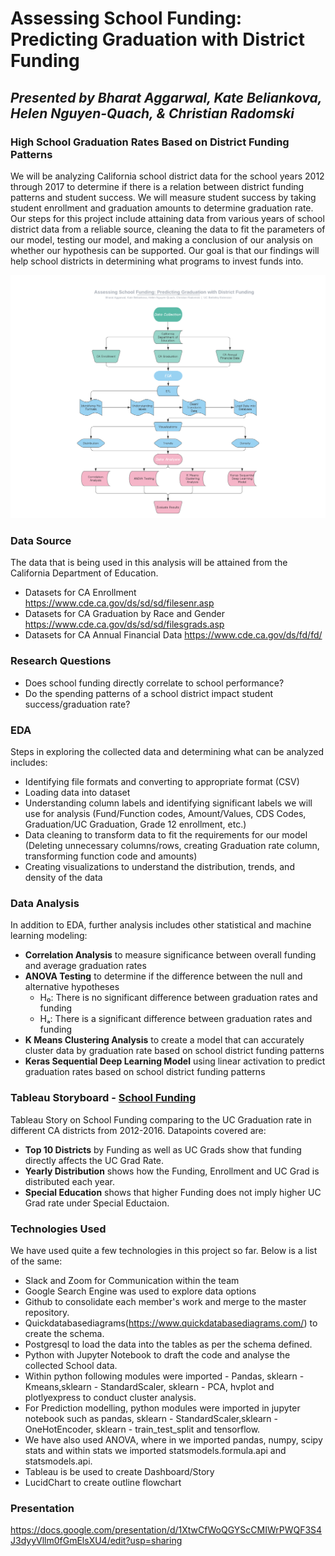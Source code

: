 # Assessing School Funding: Predicting Graduation with District Funding  
## *Presented by Bharat Aggarwal, Kate Beliankova, Helen Nguyen-Quach, & Christian Radomski*


### High School Graduation Rates Based on District Funding Patterns
We will be analyzing California school district data for the school years 2012 through 2017 to determine if there is a relation between district funding patterns and student success. We will measure student success by taking student enrollment and graduation amounts to determine graduation rate. Our steps for this project include attaining data from various years of school district data from a reliable source, cleaning the data to fit the parameters of our model, testing our model, and making a conclusion of our analysis on whether our hypothesis can be supported. Our goal is that our findings will help school districts in determining what programs to invest funds into.

![](Visualizations/Outline_Flowchart.png)


### Data Source
The data that is being used in this analysis will be attained from the California Department of Education. 
* Datasets for CA Enrollment https://www.cde.ca.gov/ds/sd/sd/filesenr.asp
* Datasets for CA Graduation by Race and Gender https://www.cde.ca.gov/ds/sd/sd/filesgrads.asp
* Datasets for CA Annual Financial Data https://www.cde.ca.gov/ds/fd/fd/

### Research Questions
* Does school funding directly correlate to school performance? 
* Do the spending patterns of a school district impact student success/graduation rate?

### EDA
Steps in exploring the collected data and determining what can be analyzed includes:
* Identifying file formats and converting to appropriate format (CSV)
* Loading data into dataset
* Understanding column labels and identifying significant labels we will use for analysis (Fund/Function codes, Amount/Values, CDS Codes, Graduation/UC Graduation, Grade 12 enrollment, etc.)
* Data cleaning to transform data to fit the requirements for our model (Deleting unnecessary columns/rows, creating Graduation rate column, transforming function code and amounts)
* Creating visualizations to understand the distribution, trends, and density of the data

### Data Analysis
In addition to EDA, further analysis includes other statistical and machine learning modeling:
* **Correlation Analysis** to measure significance between overall funding and average graduation rates
* **ANOVA Testing** to determine if the difference between the null and alternative hypotheses 
    * H₀: There is no significant difference between graduation rates and funding
    * Hₐ: There is a significant difference between graduation rates and funding
* **K Means Clustering Analysis** to create a model that can accurately cluster data by graduation rate based on school district funding patterns
* **Keras Sequential Deep Learning Model** using linear activation to predict graduation rates based on school district funding patterns 
  
### Tableau Storyboard - [School Funding](https://public.tableau.com/profile/bharat5308#!/vizhome/FinalProject_15922006036650/SchoolFunding?publish=yes)
Tableau Story on School Funding comparing to the UC Graduation rate in different CA districts from 2012-2016. Datapoints covered are:
* **Top 10 Districts** by Funding as well as UC Grads show that funding directly affects the UC Grad Rate.
* **Yearly Distribution** shows how the Funding, Enrollment and UC Grad is distributed each year.
* **Special Education** shows that higher Funding does not imply higher UC Grad rate under Special Eductaion.
  
### Technologies Used
We have used quite a few technologies in this project so far. Below is a list of the same: 
* Slack and Zoom for Communication within the team
* Google Search Engine was used to explore data options
* Github to consolidate each member's work and merge to the master repository.
* Quickdatabasediagrams(https://www.quickdatabasediagrams.com/) to create the schema.
* Postgresql to load the data into the tables as per the schema defined.
* Python with Jupyter Notebook to draft the code and analyse the collected School data.
* Within python following modules were imported - Pandas, sklearn - Kmeans,sklearn - StandardScaler, sklearn - PCA, hvplot and plotlyexpress to conduct cluster analysis.
* For Prediction modelling, python modules were imported in jupyter notebook such as pandas, sklearn - StandardScaler,sklearn - OneHotEncoder, sklearn - train_test_split and tensorflow.
* We have also used ANOVA, where in we imported pandas, numpy, scipy stats and within stats we imported statsmodels.formula.api and statsmodels.api.
* Tableau is be used to create Dashboard/Story
* LucidChart to create outline flowchart

### Presentation
https://docs.google.com/presentation/d/1XtwCfWoQGYScCMIWrPWQF3S4J3dyyVllm0fGmElsXU4/edit?usp=sharing



